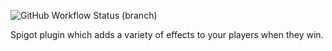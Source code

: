 ![GitHub Workflow Status (branch)](https://fotos.subefotos.com/4d1b58da3b4691c562cbc4a27c221806o.png)

Spigot plugin which adds a variety of effects to your players when they win.
